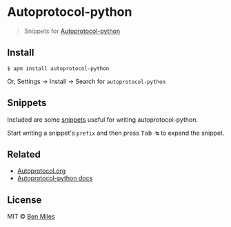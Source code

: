# Autoprotocol-python

> Snippets for [Autoprotocol-python](https://github.com/autoprotocol/autoprotocol-python)

## Install

```
$ apm install autoprotocol-python
```

Or, Settings → Install → Search for `autoprotocol-python`


## Snippets

Included are some [snippets](snippets/atom-autoprotocol-python.json) useful for writing autoprotocol-python.

Start writing a snippet's `prefix` and then press <kbd>Tab ↹</kbd> to expand the snippet.

## Related

- [Autoprotocol.org](https://Autoprotocol.org)
- [Autoprotocol-python docs](http://autoprotocol-python.readthedocs.org/en/latest/)


## License

MIT © [Ben Miles](http://benmil.es)
